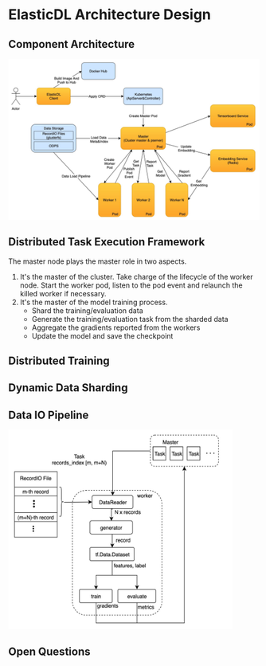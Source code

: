 # ElasticDL Architecture Design

## Component Architecture

![component_architecture](/doc/images/component_architecture.jpg)

## Distributed Task Execution Framework

The master node plays the master role in two aspects.

1. It's the master of the cluster. Take charge of the lifecycle of the worker node. Start the worker pod, listen to the pod event and relaunch the killed worker if necessary.
2. It's the master of the model training process.
   * Shard the training/evaluation data
   * Generate the training/evaluation task from the sharded data
   * Aggregate the gradients reported from the workers
   * Update the model and save the checkpoint

## Distributed Training

## Dynamic Data Sharding

## Data IO Pipeline

<img src="images/data_io_pipeline.jpg" height="400" width="450" >

## Open Questions

